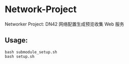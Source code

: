 # Network-Project
Networker Project: DN42 网络配置生成预览收集 Web 服务

## Usage:

```
bash submodule_setup.sh
bash setup.sh
```

